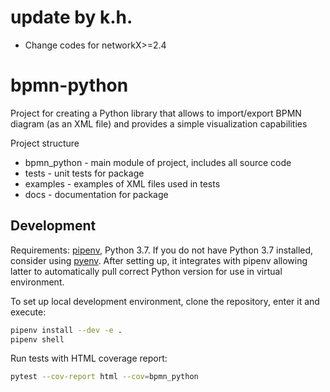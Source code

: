 # update by k.h.
- Change codes for networkX>=2.4

# bpmn-python
Project for creating a Python library that allows to import/export BPMN diagram (as an XML file) and provides a simple visualization capabilities

Project structure
* bpmn_python - main module of project, includes all source code
* tests - unit tests for package
* examples - examples of XML files used in tests
* docs - documentation for package


## Development

Requirements: [pipenv](https://pipenv.readthedocs.io/en/latest/), Python 3.7. If you do not have Python 3.7 installed, consider using [pyenv](https://github.com/pyenv/pyenv). After setting up, it integrates with pipenv allowing latter to automatically pull correct Python version for use in virtual environment.

To set up local development environment, clone the repository, enter it and execute:
```bash
pipenv install --dev -e .
pipenv shell
```

Run tests with HTML coverage report:
```bash
pytest --cov-report html --cov=bpmn_python
```
